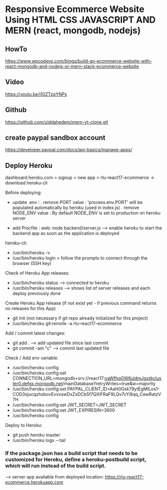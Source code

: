# Responsive Ecommerce Website Using HTML CSS JAVASCRIPT AND MERN (react, mongodb, nodejs)

## HowTo
https://www.wpcodevo.com/blogs/build-an-ecommerce-website-with-react-mongodb-and-nodejs-or-mern-stack-ecommerce-website
## Video
https://youtu.be/j10ZTzgYNPs
## Github
https://github.com/ziddahedem/mern-yt-clone.git

## create paypal sandbox account
https://developer.paypal.com/docs/api-basics/manage-apps/

## Deploy Heroku
dashboard.heroku.com > signup > new app > rlu-react17-ecommerce
-> download heroku-cli

Before deploying:
- update .env : 
 . remove PORT value : 'process.env.PORT' will be populated automatically by heroku (used in index.js)
 . remove NODE_ENV value : By default NODE_ENV is set to production on heroku server

- add Procfile : 
  web: node backend/server.js
  --> enable heroku to start the backend app as soon as the application is deployed

heroku-cli:
- /usr/bin/heroku -v
- /usr/bin/heroku login > follow the prompts to connect through the browser (SSH key)

Check of Heroku App releases:
- /usr/bin/heroku status --> connected to heroku
- /usr/bin/heroku releases --> shows list of server releases and each deploy previously done

Create Heroku App release (if not exist yet - if previous command returns no releases for this App)
- git init  (not necessary if git repo already initialized for this project)
- /usr/bin/heroku git:remote -a rlu-react17-ecommerce

Add / commit latest changes:
- git add .   --> add updated file since last commit
- git commit -am "c"   --> commit last updated file

Check / Add env variable:
- /usr/bin/heroku config  
- /usr/bin/heroku config:set CONNECTION_URL=mongodb+srv://react17:oaWfhqGW6uldmJgz@cluster0.defgx.mongodb.net/mainDatabase?retryWrites=true&w=majority
- /usr/bin/heroku config:set PAYPAL_CLIENT_ID=AaH0Gsk79ytEgMILos1-COD3sjucqzhsbovEvvxswDxZxDCb5f7QXlFRaF9LQv7cYi9qq_CewRatzV7H
- /usr/bin/heroku config:set JWT_SECRET=JWT_SECRET
- /usr/bin/heroku config:set JWT_EXPIRESIN=3600
- /usr/bin/heroku config  

Deploy to Heroku:
- git push heroku master
- /usr/bin/heroku logs --tail  

### If the package.json has a build script that needs to be customized for Heroku, define a heroku-postbuild script, which will run instead of the build script.

--> server app available from deployed location: https://rlu-react17-ecommerce.herokuapp.com
